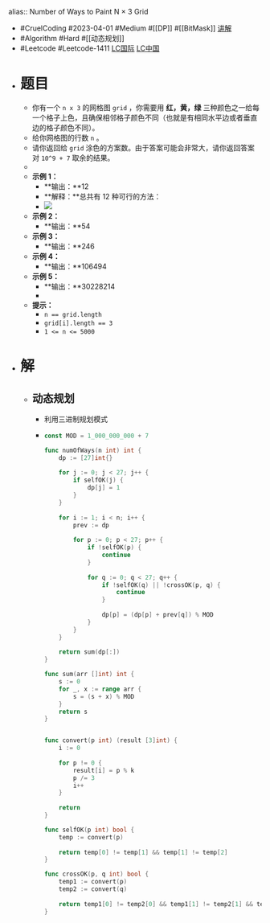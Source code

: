 alias:: Number of Ways to Paint N × 3 Grid

- #CruelCoding #2023-04-01 #Medium #[[DP]] #[[BitMask]] [讲解](https://youtu.be/LwD9UIDIvHE)
- #Algorithm #Hard #[[动态规划]]
- #Leetcode #Leetcode-1411 [LC国际](https://leetcode.com/problems/number-of-ways-to-paint-n-3-grid/) [LC中国](https://leetcode.cn/problems/number-of-ways-to-paint-n-3-grid/)
- # 题目
	- 你有一个 `n x 3` 的网格图 `grid` ，你需要用 **红，黄，绿** 三种颜色之一给每一个格子上色，且确保相邻格子颜色不同（也就是有相同水平边或者垂直边的格子颜色不同）。
	- 给你网格图的行数 `n` 。
	- 请你返回给 `grid` 涂色的方案数。由于答案可能会非常大，请你返回答案对 `10^9 + 7` 取余的结果。
	-
	- **示例 1：**
		- **输出：**12
		- **解释：**总共有 12 种可行的方法：
		- ![](https://assets.leetcode-cn.com/aliyun-lc-upload/uploads/2020/04/12/e1.png)
	- **示例 2：**
		- **输出：**54
	- **示例 3：**
		- **输出：**246
	- **示例 4：**
		- **输出：**106494
	- **示例 5：**
		- **输出：**30228214
		-
	- **提示：**
		- `n == grid.length`
		- `grid[i].length == 3`
		- `1 <= n <= 5000`
- # 解
	- ## 动态规划
		- 利用三进制规划模式
		- ```go
		  const MOD = 1_000_000_000 + 7
		  
		  func numOfWays(n int) int {
		      dp := [27]int{}
		      
		      for j := 0; j < 27; j++ {
		          if selfOK(j) {
		              dp[j] = 1
		          }
		      }
		      
		      for i := 1; i < n; i++ {
		          prev := dp
		          
		          for p := 0; p < 27; p++ {
		              if !selfOK(p) {
		                  continue
		              }
		              
		              for q := 0; q < 27; q++ {
		                  if !selfOK(q) || !crossOK(p, q) {
		                      continue
		                  }
		                  
		                  dp[p] = (dp[p] + prev[q]) % MOD
		              }
		          }
		      }
		      
		      return sum(dp[:]) 
		  }
		  
		  func sum(arr []int) int {
		      s := 0
		      for _, x := range arr {
		          s = (s + x) % MOD
		      }
		      return s
		  }
		  
		  
		  func convert(p int) (result [3]int) {
		      i := 0
		      
		      for p != 0 {
		          result[i] = p % k
		          p /= 3
		          i++
		      }
		      
		      return
		  }
		  
		  func selfOK(p int) bool {
		      temp := convert(p)
		      
		      return temp[0] != temp[1] && temp[1] != temp[2]
		  }
		  
		  func crossOK(p, q int) bool {
		      temp1 := convert(p)
		      temp2 := convert(q)
		      
		      return temp1[0] != temp2[0] && temp1[1] != temp2[1] && temp1[2] != temp2[2]
		  }
		  ```